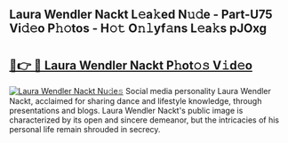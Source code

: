 ## Laura Wendler Nackt L𝚎a𝚔ed N𝚞𝚍e - Part-U75 Vi𝚍𝚎o P𝚑𝚘tos - H𝚘𝚝 O𝚗𝚕yf𝚊ns L𝚎a𝚔s pJOxg

# <h2><a href="http://kf6vrwd.oniu.top/?m=Laura+Wendler+Nackt">🔗👉 🔴 Laura Wendler Nackt P𝚑ot𝚘𝚜 V𝚒d𝚎o</a></h2>

[![Laura Wendler Nackt Nu𝚍e𝚜](https://i.imgur.com/0qMVB7G.gif)](http://kf6vrwd.oniu.top/?m=Laura+Wendler+Nackt)
Social media personality Laura Wendler Nackt, acclaimed for sharing dance and lifestyle knowledge, through presentations and blogs. Laura Wendler Nackt's public image is characterized by its open and sincere demeanor, but the intricacies of his personal life remain shrouded in secrecy.  
